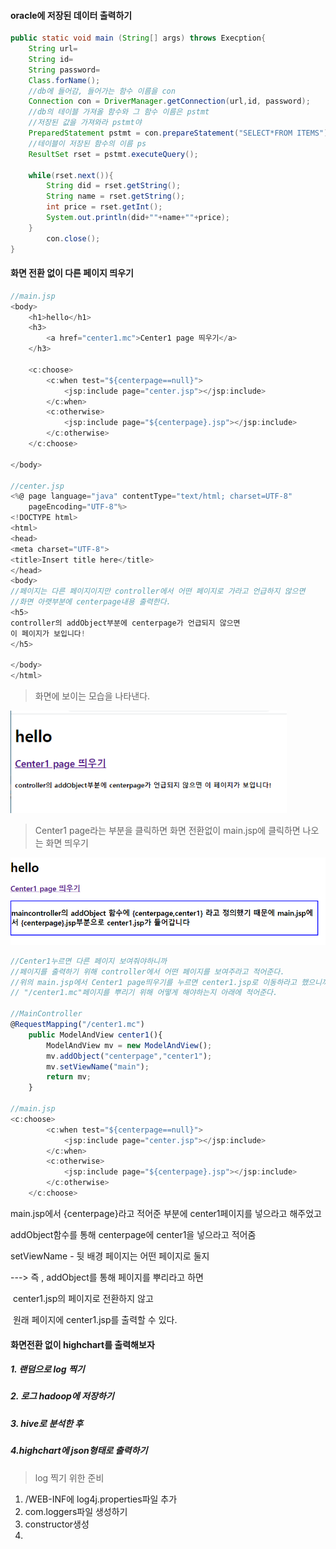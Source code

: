 #### oracle에 저장된 데이터 출력하기

```java
public static void main (String[] args) throws Execption{
    String url=
    String id=
    String password=
    Class.forName();
    //db에 들어감, 들어가는 함수 이름을 con 
    Connection con = DriverManager.getConnection(url,id, password);
    //db의 테이블 가져올 함수와 그 함수 이름은 pstmt
    //저장된 값을 가져와라 pstmt야 
    PreparedStatement pstmt = con.prepareStatement("SELECT*FROM ITEMS")
    //테이블이 저장된 함수의 이름 ps
    ResultSet rset = pstmt.executeQuery();
   
    while(rset.next()){
        String did = rset.getString();
        String name = rset.getString();
        int price = rset.getInt();
        System.out.println(did+""+name+""+price);
    }
        con.close();
}
```



#### 화면 전환 없이 다른 페이지 띄우기

```javascript
//main.jsp
<body>
	<h1>hello</h1>
	<h3>
		<a href="center1.mc">Center1 page 띄우기</a>
	</h3>
	
	<c:choose>
		<c:when test="${centerpage==null}">
			<jsp:include page="center.jsp"></jsp:include>
		</c:when>
		<c:otherwise>
			<jsp:include page="${centerpage}.jsp"></jsp:include>
		</c:otherwise>
	</c:choose>

</body>

//center.jsp
<%@ page language="java" contentType="text/html; charset=UTF-8"
    pageEncoding="UTF-8"%>
<!DOCTYPE html>
<html>
<head>
<meta charset="UTF-8">
<title>Insert title here</title>
</head>
<body>
//페이지는 다른 페이지이지만 controller에서 어떤 페이지로 가라고 언급하지 않으면 
//화면 아랫부분에 centerpage내용 출력한다.
<h5>
controller의 addObject부분에 centerpage가 언급되지 않으면
이 페이지가 보입니다!
</h5>

</body>
</html>

```

> 화면에 보이는 모습을 나타낸다.



<img src="md-images/image-20201002174853069.png" alt="image-20201002174853069" style="zoom:80%;" />



> Center1 page라는 부분을 클릭하면 화면 전환없이 main.jsp에 클릭하면 나오는 화면 띄우기

<img src="md-images/image-20201002175605086.png" alt="image-20201002175605086" style="zoom:80%;" />

``` javascript
//Center1누르면 다른 페이지 보여줘야하니까
//페이지를 출력하기 위해 controller에서 어떤 페이지를 보여주라고 적어준다.
//위의 main.jsp에서 Center1 page띄우기를 누르면 center1.jsp로 이동하라고 했으니까
// "/center1.mc"페이지를 뿌리기 위해 어떻게 해야하는지 아래에 적어준다.

//MainController
@RequestMapping("/center1.mc") 
	public ModelAndView center1(){
		ModelAndView mv = new ModelAndView();
		mv.addObject("centerpage","center1");
		mv.setViewName("main");
		return mv;
    }

//main.jsp
<c:choose>
		<c:when test="${centerpage==null}">
			<jsp:include page="center.jsp"></jsp:include>
		</c:when>
		<c:otherwise>
			<jsp:include page="${centerpage}.jsp"></jsp:include>
		</c:otherwise>
	</c:choose>

```

main.jsp에서 {centerpage}라고 적어준 부분에 center1페이지를 넣으라고 해주었고

addObject함수를 통해 centerpage에 center1을 넣으라고 적어줌 

setViewName - 뒷 배경 페이지는 어떤 페이지로 둘지

---> 즉 , addObject를 통해 페이지를 뿌리라고 하면

​       center1.jsp의 페이지로 전환하지 않고 

​       원래 페이지에 center1.jsp를 출력할 수 있다.

 

#### 화면전환 없이 highchart를 출력해보자 

##### 1. 랜덤으로 log 찍기

##### 2. 로그 hadoop에 저장하기

##### 3. hive로 분석한 후 

##### 4.highchart에 json형태로 출력하기



> log 찍기 위한 준비

1. /WEB-INF에 log4j.properties파일 추가
2. com.loggers파일 생성하기
3. constructor생성
4. 



